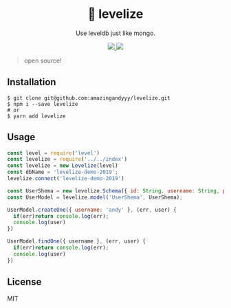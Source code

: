 <h1 align="center">
🎁 levelize
</h1>
<p align="center">
Use leveldb just like mongo.
</p>

<p align="center">
   <a href="https://github.com/amazingandyyy/levelize/blob/master/LICENSE">
      <img src="https://img.shields.io/badge/License-MIT-green.svg" />
   </a>
   <a href="https://circleci.com/gh/amazingandyyy/levelize">
      <img src="https://circleci.com/gh/amazingandyyy/levelize.svg?style=svg" />
   </a>
</p>

> open source!


## Installation

```shell
$ git clone git@github.com:amazingandyyy/levelize.git
$ npm i --save levelize
# or
$ yarn add levelize
```

## Usage

```javascript
const level = require('level')
const levelize = require('../../index')
const levelize = new Levelize(level)
const dbName = 'levelize-demo-2019';
levelize.connect('levelize-demo-2019')

const UserShema = new levelize.Schema({ id: String, username: String, passpord: String });
const UserModel = levelize.model('UserShema', UserShema);

UserModel.createOne({ username: 'andy' }, (err, user) {
  if(err)return console.log(err);
  console.log(user)
})

UserModel.findOne({ username }, (err, user) {
  if(err)return console.log(err);
  console.log(user)
})
```

## License

MIT
